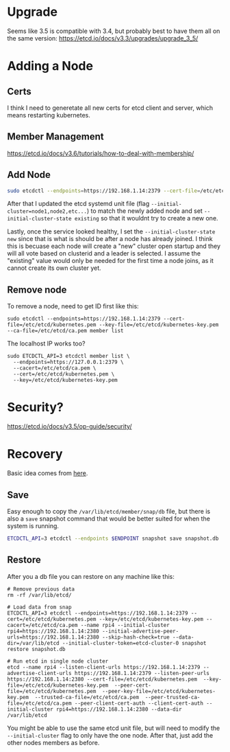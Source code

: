 # Upgrade

Seems like 3.5 is compatible with 3.4, but probably best to have them all on the same version:
https://etcd.io/docs/v3.3/upgrades/upgrade_3_5/

# Adding a Node

## Certs

I think I need to generetate all new certs for etcd client and server, which means restarting kubernetes.

## Member Management

https://etcd.io/docs/v3.6/tutorials/how-to-deal-with-membership/

## Add Node

```bash
sudo etcdctl --endpoints=https://192.168.1.14:2379 --cert-file=/etc/etcd/kubernetes.pem --key-file=/etc/etcd/kubernetes-key.pem --ca-file=/etc/etcd/ca.pem member add rpi5 https://192.168.1.15:2380
```

After that I updated the etcd systemd unit file (flag `--initial-cluster=node1,node2,etc...`) to match the newly added node and set `--initial-cluster-state existing` so that it wouldnt try to create a new one.

Lastly, once the service looked healthy, I set the `--initial-cluster-state new` since that is what is should be after a node has already joined.
I think this is becuase each node will create a "new" cluster open startup and they will all vote based on clusterid and a leader is selected.
I assume the "existing" value would only be needed for the first time a node joins, as it cannot create its own cluster yet.

## Remove node

To remove a node, need to get ID first like this:

```
sudo etcdctl --endpoints=https://192.168.1.14:2379 --cert-file=/etc/etcd/kubernetes.pem --key-file=/etc/etcd/kubernetes-key.pem --ca-file=/etc/etcd/ca.pem member list
```

The localhost IP works too?

```
sudo ETCDCTL_API=3 etcdctl member list \
  --endpoints=https://127.0.0.1:2379 \
  --cacert=/etc/etcd/ca.pem \
  --cert=/etc/etcd/kubernetes.pem \
  --key=/etc/etcd/kubernetes-key.pem
```

# Security?

https://etcd.io/docs/v3.5/op-guide/security/

# Recovery

Basic idea comes from [here](https://github.com/etcd-io/etcd/blob/v3.2.32/Documentation/op-guide/recovery.md).

## Save

Easy enough to copy the `/var/lib/etcd/member/snap/db` file, but there is also a `save` snapshot command that would be better suited for when the system is running.

```bash
ETCDCTL_API=3 etcdctl --endpoints $ENDPOINT snapshot save snapshot.db
```

## Restore

After you a db file  you can restore on any machine like this:

```
# Remove previous data
rm -rf /var/lib/etcd/

# Load data from snap
ETCDCTL_API=3 etcdctl --endpoints=https://192.168.1.14:2379 --cert=/etc/etcd/kubernetes.pem --key=/etc/etcd/kubernetes-key.pem --cacert=/etc/etcd/ca.pem --name rpi4 --initial-cluster rpi4=https://192.168.1.14:2380 --initial-advertise-peer-urls=https://192.168.1.14:2380 --skip-hash-check=true --data-dir=/var/lib/etcd --initial-cluster-token=etcd-cluster-0 snapshot restore snapshot.db

# Run etcd in single node cluster
etcd --name rpi4 --listen-client-urls https://192.168.1.14:2379 --advertise-client-urls https://192.168.1.14:2379 --listen-peer-urls https://192.168.1.14:2380 --cert-file=/etc/etcd/kubernetes.pem  --key-file=/etc/etcd/kubernetes-key.pem  --peer-cert-file=/etc/etcd/kubernetes.pem  --peer-key-file=/etc/etcd/kubernetes-key.pem  --trusted-ca-file=/etc/etcd/ca.pem  --peer-trusted-ca-file=/etc/etcd/ca.pem --peer-client-cert-auth --client-cert-auth --initial-cluster rpi4=https://192.168.1.14:2380 --data-dir /var/lib/etcd
```

You might be able to use the same etcd unit file, but will need to modify the `--initial-cluster` flag to only have the one node.
After that, just add the other nodes members as before.
